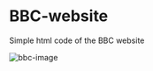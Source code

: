 # BBC-website
Simple html code of the BBC website 

![bbc-image](https://user-images.githubusercontent.com/118899988/207953162-945dc3c9-0085-44ae-8199-8403ff4deca8.png)
